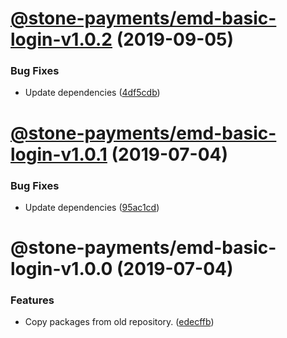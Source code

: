 # [@stone-payments/emd-basic-login-v1.0.2](https://github.com/stone-payments/emerald-web-framework/compare/@stone-payments/emd-basic-login-v1.0.1...@stone-payments/emd-basic-login-v1.0.2) (2019-09-05)


### Bug Fixes

* Update dependencies ([4df5cdb](https://github.com/stone-payments/emerald-web-framework/commit/4df5cdb))

# [@stone-payments/emd-basic-login-v1.0.1](https://github.com/stone-payments/emerald-web-framework/compare/@stone-payments/emd-basic-login-v1.0.0...@stone-payments/emd-basic-login-v1.0.1) (2019-07-04)


### Bug Fixes

* Update dependencies ([95ac1cd](https://github.com/stone-payments/emerald-web-framework/commit/95ac1cd))

# @stone-payments/emd-basic-login-v1.0.0 (2019-07-04)


### Features

* Copy packages from old repository. ([edecffb](https://github.com/stone-payments/emerald-web-framework/commit/edecffb))
